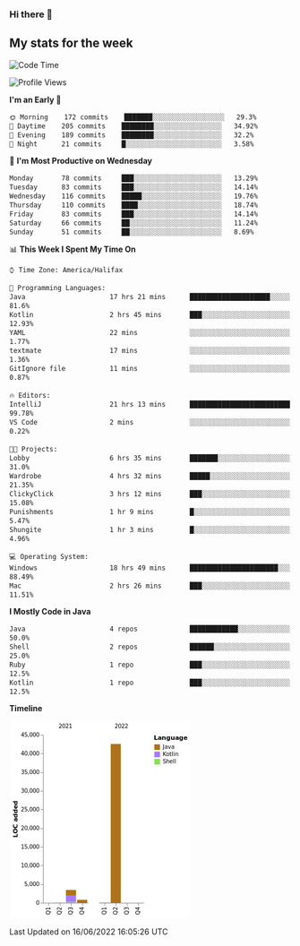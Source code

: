 ### Hi there 👋

## My stats for the week
<!--START_SECTION:waka-->
![Code Time](http://img.shields.io/badge/Code%20Time-278%20hrs%2038%20mins-blue)

![Profile Views](http://img.shields.io/badge/Profile%20Views-0-blue)

**I'm an Early 🐤** 

```text
🌞 Morning    172 commits    ███████░░░░░░░░░░░░░░░░░░   29.3% 
🌆 Daytime    205 commits    ████████░░░░░░░░░░░░░░░░░   34.92% 
🌃 Evening    189 commits    ████████░░░░░░░░░░░░░░░░░   32.2% 
🌙 Night      21 commits     █░░░░░░░░░░░░░░░░░░░░░░░░   3.58%

```
📅 **I'm Most Productive on Wednesday** 

```text
Monday       78 commits     ███░░░░░░░░░░░░░░░░░░░░░░   13.29% 
Tuesday      83 commits     ███░░░░░░░░░░░░░░░░░░░░░░   14.14% 
Wednesday    116 commits    █████░░░░░░░░░░░░░░░░░░░░   19.76% 
Thursday     110 commits    ████░░░░░░░░░░░░░░░░░░░░░   18.74% 
Friday       83 commits     ███░░░░░░░░░░░░░░░░░░░░░░   14.14% 
Saturday     66 commits     ██░░░░░░░░░░░░░░░░░░░░░░░   11.24% 
Sunday       51 commits     ██░░░░░░░░░░░░░░░░░░░░░░░   8.69%

```


📊 **This Week I Spent My Time On** 

```text
⌚︎ Time Zone: America/Halifax

💬 Programming Languages: 
Java                     17 hrs 21 mins      ████████████████████░░░░░   81.6% 
Kotlin                   2 hrs 45 mins       ███░░░░░░░░░░░░░░░░░░░░░░   12.93% 
YAML                     22 mins             ░░░░░░░░░░░░░░░░░░░░░░░░░   1.77% 
textmate                 17 mins             ░░░░░░░░░░░░░░░░░░░░░░░░░   1.36% 
GitIgnore file           11 mins             ░░░░░░░░░░░░░░░░░░░░░░░░░   0.87%

🔥 Editors: 
IntelliJ                 21 hrs 13 mins      █████████████████████████   99.78% 
VS Code                  2 mins              ░░░░░░░░░░░░░░░░░░░░░░░░░   0.22%

🐱‍💻 Projects: 
Lobby                    6 hrs 35 mins       ███████░░░░░░░░░░░░░░░░░░   31.0% 
Wardrobe                 4 hrs 32 mins       █████░░░░░░░░░░░░░░░░░░░░   21.35% 
ClickyClick              3 hrs 12 mins       ███░░░░░░░░░░░░░░░░░░░░░░   15.08% 
Punishments              1 hr 9 mins         █░░░░░░░░░░░░░░░░░░░░░░░░   5.47% 
Shungite                 1 hr 3 mins         █░░░░░░░░░░░░░░░░░░░░░░░░   4.96%

💻 Operating System: 
Windows                  18 hrs 49 mins      ██████████████████████░░░   88.49% 
Mac                      2 hrs 26 mins       ███░░░░░░░░░░░░░░░░░░░░░░   11.51%

```

**I Mostly Code in Java** 

```text
Java                     4 repos             ████████████░░░░░░░░░░░░░   50.0% 
Shell                    2 repos             ██████░░░░░░░░░░░░░░░░░░░   25.0% 
Ruby                     1 repo              ███░░░░░░░░░░░░░░░░░░░░░░   12.5% 
Kotlin                   1 repo              ███░░░░░░░░░░░░░░░░░░░░░░   12.5%

```


**Timeline**

![Chart not found](https://raw.githubusercontent.com/lyndseyy/lyndseyy/main/charts/bar_graph.png) 


 Last Updated on 16/06/2022 16:05:26 UTC
<!--END_SECTION:waka-->